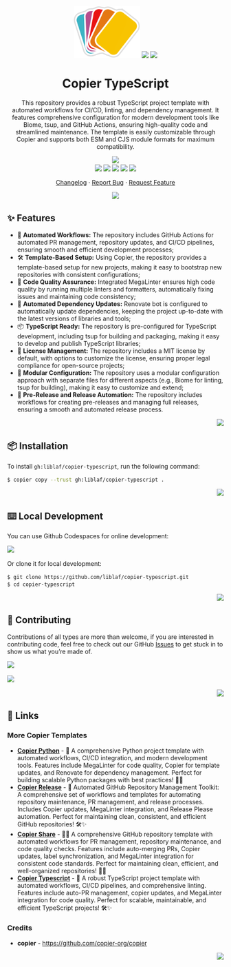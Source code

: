 <div align="center"><a name="readme-top"></a>

<img height="120" src="https://raw.githubusercontent.com/copier-org/copier/refs/heads/master/img/logo.svg" />
<img height="120" src="https://gw.alipayobjects.com/zos/kitchen/qJ3l3EPsdW/split.svg" />
<img height="120" src="https://api.iconify.design/devicon/typescript.svg" />

<h1>Copier TypeScript</h1>

This repository provides a robust TypeScript project template with automated workflows for CI/CD, linting, and dependency management. It features comprehensive configuration for modern development tools like Biome, tsup, and GitHub Actions, ensuring high-quality code and streamlined maintenance. The template is easily customizable through Copier and supports both ESM and CJS module formats for maximum compatibility.

[![][copier-shield]][copier-link] <br />
[![][github-contributors-shield]][github-contributors-link]
[![][github-forks-shield]][github-forks-link]
[![][github-stars-shield]][github-stars-link]
[![][github-issues-shield]][github-issues-link]
[![][github-license-shield]][github-license-link]

[Changelog](./CHANGELOG.md) · [Report Bug][github-issues-link] · [Request Feature][github-issues-link]

![](https://raw.githubusercontent.com/andreasbm/readme/master/assets/lines/rainbow.png)

</div>

[copier-link]: https://github.com/copier-org/copier
[copier-shield]: https://img.shields.io/endpoint?url=https://raw.githubusercontent.com/copier-org/copier/master/img/badge/badge-black.json
[github-contributors-link]: https://github.com/liblaf/copier-typescript/graphs/contributors
[github-contributors-shield]: https://img.shields.io/github/contributors/liblaf/copier-typescript
[github-forks-link]: https://github.com/liblaf/copier-typescript/forks
[github-forks-shield]: https://img.shields.io/github/forks/liblaf/copier-typescript
[github-issues-link]: https://github.com/liblaf/copier-typescript/issues
[github-issues-shield]: https://img.shields.io/github/issues/liblaf/copier-typescript
[github-license-link]: https://github.com/liblaf/copier-typescript/blob/main/LICENSE
[github-license-shield]: https://img.shields.io/github/license/liblaf/copier-typescript
[github-stars-link]: https://github.com/liblaf/copier-typescript/stargazers
[github-stars-shield]: https://img.shields.io/github/stars/liblaf/copier-typescript

## ✨ Features

- 🤖 **Automated Workflows:** The repository includes GitHub Actions for automated PR management, repository updates, and CI/CD pipelines, ensuring smooth and efficient development processes;
- 🛠️ **Template-Based Setup:** Using Copier, the repository provides a template-based setup for new projects, making it easy to bootstrap new repositories with consistent configurations;
- 🧹 **Code Quality Assurance:** Integrated MegaLinter ensures high code quality by running multiple linters and formatters, automatically fixing issues and maintaining code consistency;
- 🔄 **Automated Dependency Updates:** Renovate bot is configured to automatically update dependencies, keeping the project up-to-date with the latest versions of libraries and tools;
- 📦 **TypeScript Ready:** The repository is pre-configured for TypeScript development, including tsup for building and packaging, making it easy to develop and publish TypeScript libraries;
- 📜 **License Management:** The repository includes a MIT license by default, with options to customize the license, ensuring proper legal compliance for open-source projects;
- 🧩 **Modular Configuration:** The repository uses a modular configuration approach with separate files for different aspects (e.g., Biome for linting, tsup for building), making it easy to customize and extend;
- 🚀 **Pre-Release and Release Automation:** The repository includes workflows for creating pre-releases and managing full releases, ensuring a smooth and automated release process.

<div align="right">

[![][back-to-top]](#readme-top)

</div>

[back-to-top]: https://img.shields.io/badge/-BACK_TO_TOP-black?style=flat-square

## 📦 Installation

To install `gh:liblaf/copier-typescript`, run the following command:

```bash
$ copier copy --trust gh:liblaf/copier-typescript .
```

<div align="right">

[![][back-to-top]](#readme-top)

</div>

[back-to-top]: https://img.shields.io/badge/-BACK_TO_TOP-black?style=flat-square

## ⌨️ Local Development

You can use Github Codespaces for online development:

[![][github-codespace-shield]][github-codespace-link]

Or clone it for local development:

```bash
$ git clone https://github.com/liblaf/copier-typescript.git
$ cd copier-typescript
```

<div align="right">

[![][back-to-top]](#readme-top)

</div>

[github-codespace-shield]: https://github.com/codespaces/badge.svg
[github-codespace-link]: https://codespaces.new/liblaf/copier-typescript
[back-to-top]: https://img.shields.io/badge/-BACK_TO_TOP-black?style=flat-square

## 🤝 Contributing

Contributions of all types are more than welcome, if you are interested in contributing code, feel free to check out our GitHub [Issues][github-issues-link] to get stuck in to show us what you’re made of.

[![][pr-welcome-shield]][pr-welcome-link]

[![][github-contrib-shield]][github-contrib-link]

<div align="right">

[![][back-to-top]](#readme-top)

</div>

[github-issues-link]: https://github.com/liblaf/copier-typescript/issues
[pr-welcome-shield]: https://img.shields.io/badge/%F0%9F%A4%AF%20PR%20WELCOME-%E2%86%92-ffcb47?labelColor=black&style=for-the-badge
[pr-welcome-link]: https://github.com/liblaf/copier-typescript/pulls
[github-contrib-shield]: https://contrib.rocks/image?repo=liblaf%2Fcopier-typescript
[github-contrib-link]: https://github.com/liblaf/copier-typescript/graphs/contributors
[back-to-top]: https://img.shields.io/badge/-BACK_TO_TOP-black?style=flat-square

## 🔗 Links

### More Copier Templates

- **[Copier Python](https://github.com/liblaf/copier-python)** - 🚀 A comprehensive Python project template with automated workflows, CI/CD integration, and modern development tools. Features include MegaLinter for code quality, Copier for template updates, and Renovate for dependency management. Perfect for building scalable Python packages with best practices! 🐍✨
- **[Copier Release](https://github.com/liblaf/copier-release)** - 🚀 Automated GitHub Repository Management Toolkit: A comprehensive set of workflows and templates for automating repository maintenance, PR management, and release processes. Includes Copier updates, MegaLinter integration, and Release Please automation. Perfect for maintaining clean, consistent, and efficient GitHub repositories! 🛠️✨
- **[Copier Share](https://github.com/liblaf/copier-share)** - 🤖✨ A comprehensive GitHub repository template with automated workflows for PR management, repository maintenance, and code quality checks. Features include auto-merging PRs, Copier updates, label synchronization, and MegaLinter integration for consistent code standards. Perfect for maintaining clean, efficient, and well-organized repositories! 🚀🔧
- **[Copier Typescript](https://github.com/liblaf/copier-typescript)** - 🚀 A robust TypeScript project template with automated workflows, CI/CD pipelines, and comprehensive linting. Features include auto-PR management, copier updates, and MegaLinter integration for code quality. Perfect for scalable, maintainable, and efficient TypeScript projects! 🛠️✨

### Credits

- **copier** - <https://github.com/copier-org/copier>

<div align="right">

[![][back-to-top]](#readme-top)

</div>

[back-to-top]: https://img.shields.io/badge/-BACK_TO_TOP-black?style=flat-square
